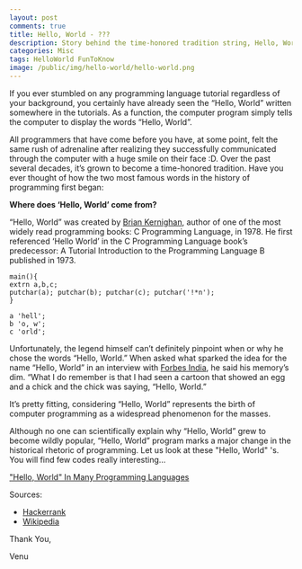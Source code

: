 ```yaml
---
layout: post
comments: true
title: Hello, World - ???
description: Story behind the time-honored tradition string, Hello, World!
categories: Misc
tags: HelloWorld FunToKnow
image: /public/img/hello-world/hello-world.png
---
```

If you ever stumbled on any programming language tutorial regardless of your background, you certainly have already seen the “Hello, World” written somewhere in the tutorials. As a function, the computer program simply tells the computer to display the words “Hello, World”.

All programmers that have come before you have, at some point, felt the same rush of adrenaline after realizing they successfully communicated through the computer with a huge smile on their face :D. Over the past several decades, it’s grown to become a time-honored tradition. Have you ever thought of how the two most famous words in the history of programming first began:

**Where does ‘Hello, World’ come from?**

“Hello, World” was created by [Brian Kernighan](https://en.wikipedia.org/wiki/Brian_Kernighan), author of one of the most widely read programming books: C Programming Language, in 1978. He first referenced ‘Hello World’ in the C Programming Language book’s predecessor: A Tutorial Introduction to the Programming Language B published in 1973.
```
main(){
extrn a,b,c;
putchar(a); putchar(b); putchar(c); putchar('!*n');
}

a 'hell';
b 'o, w';
c 'orld';
```
Unfortunately, the legend himself can’t definitely pinpoint when or why he chose the words “Hello, World.” When asked what sparked the idea for the name “Hello, World” in an interview with [Forbes India](http://forbesindia.com/interview/special/brian-kernighan-no-one-thought-c-would-become-so-big/29982/1#ixzz20uGsw1jH), he said his memory’s dim. “What I do remember is that I had seen a cartoon that showed an egg and a chick and the chick was saying, “Hello, World.”

It’s pretty fitting, considering “Hello, World” represents the birth of computer programming as a widespread phenomenon for the masses.

Although no one can scientifically explain why “Hello, World” grew to become wildly popular, “Hello, World” program marks a major change in the historical rhetoric of programming. Let us look at these "Hello, World" 's. You will find few codes really interesting...

["Hello, World" In Many Programming Languages](http://wiki.c2.com/?HelloWorldInManyProgrammingLanguages)

Sources:
- [Hackerrank](https://www.hackerrank.com/)
- [Wikipedia](https://en.wikipedia.org/wiki/Main_Page/)

Thank You,

Venu
